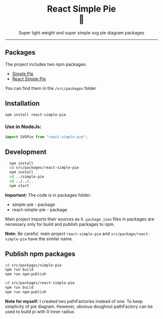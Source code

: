 <div align="center">
  <h1>React Simple Pie<br/>🥧</h1>
  <p>Super light weight and super simple svg pie diagram packages</p>
</div>

<hr/>

## Packages

The project includes two npm packages:

* [Simple Pie](https://github.com/serjilyashenko/react-simple-pie/tree/master/src/packages/simple-pie)
* [React Simple Pie](https://github.com/serjilyashenko/react-simple-pie/tree/master/src/packages/react-simple-pie)

You can find them in the `/src/packages` folder

## Installation

```shell
npm install react-simple-pie
```

### Use in NodeJs:

```js
import SVGPie from "react-simple-pie";
```

## Development
```bash
  npm install
  cd src/packages/react-simple-pie
  npm install
  cd ../simple-pie
  cd ../../..
  npm start
```

**Important:** The code is in packages folder:
* simple-pie - package
* react-simple-pie - package

Main project imports their sources as it.
`package.json` files in packages are necessary only for build and publish packages to npm.

**Note:** Be careful. main project `react-simple-pie` and `src/package/react-simple-pie` have the similar name.

## Publish npm packages

```bash
cd src/packages/simple-pie
npm run build
npm run npm:publish
```

```bash
cd src/packages/react-simple-pie
npm run build
npm run npm:publish
```

**Note for myself:** I created two pathFactories instead of one. To keep simplicity of pie diagram.
However, obvious doughnut pathFactory can be used to build pi with 0 inner radius
